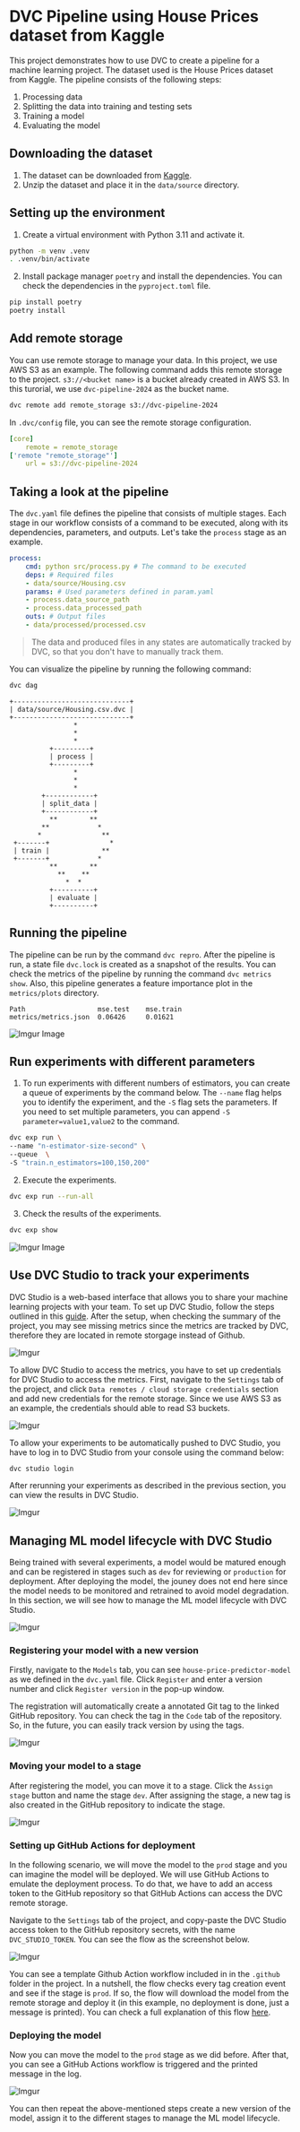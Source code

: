 # DVC Pipeline using House Prices dataset from Kaggle

This project demonstrates how to use DVC to create a pipeline for a machine learning project. The dataset used is the House Prices dataset from Kaggle. The pipeline consists of the following steps:
1. Processing data
2. Splitting the data into training and testing sets
3. Training a model
4. Evaluating the model

## Downloading the dataset

1. The dataset can be downloaded from [Kaggle](https://www.kaggle.com/datasets/yasserh/housing-prices-dataset).
2. Unzip the dataset and place it in the `data/source` directory.

## Setting up the environment

1. Create a virtual environment with Python 3.11 and activate it.

```bash
python -m venv .venv
. .venv/bin/activate
```

2. Install package manager `poetry` and install the dependencies. You can check the dependencies in the `pyproject.toml` file.

```bash
pip install poetry
poetry install
```

## Add remote storage

You can use remote storage to manage your data. In this project, we use AWS S3 as an example. The following command adds this remote storage to the project. `s3://<bucket name>` is a bucket already created in AWS S3. In this turorial, we use `dvc-pipeline-2024` as the bucket name.
```bash
dvc remote add remote_storage s3://dvc-pipeline-2024
```

In `.dvc/config` file, you can see the remote storage configuration.

```yaml
[core]
    remote = remote_storage
['remote "remote_storage"']
    url = s3://dvc-pipeline-2024
```

## Taking a look at the pipeline

The `dvc.yaml` file defines the pipeline that consists of multiple stages. Each stage in our workflow consists of a command to be executed, along with its dependencies, parameters, and outputs. Let's take the `process` stage as an example.

```yaml
process:
    cmd: python src/process.py # The command to be executed
    deps: # Required files
    - data/source/Housing.csv
    params: # Used parameters defined in param.yaml
    - process.data_source_path
    - process.data_processed_path
    outs: # Output files
    - data/processed/processed.csv
```

> The data and produced files in any states are automatically tracked by DVC, so that you don't have to manually track them.

You can visualize the pipeline by running the following command:

```bash
dvc dag
```
```
+-----------------------------+  
| data/source/Housing.csv.dvc |  
+-----------------------------+  
                *                
                *                
                *                
          +---------+            
          | process |            
          +---------+            
                *                
                *                
                *                
        +------------+           
        | split_data |           
        +------------+           
          **        **           
        **            *          
       *               **        
 +-------+               *       
 | train |             **        
 +-------+            *          
          **        **           
            **    **             
              *  *               
          +----------+           
          | evaluate |           
          +----------+          
```

## Running the pipeline

The pipeline can be run by the command `dvc repro`. After the pipeline is run, a state file `dvc.lock` is created as a snapshot of the results. You can check the metrics of the pipeline by running the command `dvc metrics show`. Also, this pipeline generates a feature importance plot in the `metrics/plots` directory.

```
Path                  mse.test    mse.train
metrics/metrics.json  0.06426     0.01621
```
![Imgur Image](https://imgur.com/BNHFxyg.jpg)

## Run experiments with different parameters

1. To run experiments with different numbers of estimators, you can create a queue of experiments by the command below. The `--name` flag helps you to identify the experiment, and the `-S` flag sets the parameters. If you need to set multiple parameters, you can append `-S parameter=value1,value2` to the command.

```bash
dvc exp run \
--name "n-estimator-size-second" \
--queue  \
-S "train.n_estimators=100,150,200"
```

2. Execute the experiments.
```bash
dvc exp run --run-all
```

3. Check the results of the experiments.
```bash
dvc exp show
```
![Imgur Image](https://imgur.com/KuxZjKT.jpg)

## Use DVC Studio to track your experiments

DVC Studio is a web-based interface that allows you to share your machine learning projects with your team. To set up DVC Studio, follow the steps outlined in this [guide](https://dvc.org/doc/studio/user-guide/experiments/create-a-project). After the setup, when checking the summary of the project, you may see missing metrics since the metrics are tracked by DVC, therefore they are located in remote storgage instead of Github. 

![Imgur](https://i.imgur.com/nfRhG5I.png)


To allow DVC Studio to access the metrics, you have to set up credentials for DVC Studio to access the metrics. First, navigate to the `Settings` tab of the project, and click `Data remotes / cloud storage credentials` section and add new credentials for the remote storage. Since we use AWS S3 as an example, the credentials should able to read S3 buckets.

![Imgur](https://i.imgur.com/EstJaJ9.png)


To allow your experiments to be automatically pushed to DVC Studio, you have to log in to DVC Studio from your console using the command below:

```bash
dvc studio login
```

After rerunning your experiments as described in the previous section, you can view the results in DVC Studio.

![Imgur](https://i.imgur.com/tWux5Uy.png)

## Managing ML model lifecycle with DVC Studio

Being trained with several experiments, a model would be matured enough and can be registered in stages such as `dev` for reviewing or `production` for deployment. After deploying the model, the jouney does not end here since the model needs to be monitored and retrained to avoid model degradation. In this section, we will see how to manage the ML model lifecycle with DVC Studio.

![Imgur](https://imgur.com/Oclbw7T.jpg)

### Registering your model with a new version

Firstly, navigate to the `Models` tab, you can see `house-price-predictor-model` as we defined in the `dvc.yaml` file. Click `Register` and enter a version number and click `Register version` in the pop-up window.

The registration will automatically create a annotated Git tag to the linked GitHub repository. You can check the tag in the `Code` tab of the repository. So, in the future, you can easily track version by using the tags.

![Imgur](https://i.imgur.com/M9bmq5Z.png)

### Moving your model to a stage

After registering the model, you can move it to a stage. Click the `Assign stage` button and name the stage `dev`. After assigning the stage, a new tag is also created in the GitHub repository to indicate the stage.

![Imgur](https://i.imgur.com/4ymCIeS.png)

### Setting up GitHub Actions for deployment

In the following scenario, we will move the model to the `prod` stage and you can imagine the model will be deployed. We will use GitHub Actions to emulate the deployment process. To do that, we have to add an access token to the GitHub repository so that GitHub Actions can access the DVC remote storage.

Navigate to the `Settings` tab of the project, and copy-paste the DVC Studio access token to the GitHub repository secrets, with the name `DVC_STUDIO_TOKEN`. You can see the flow as the screenshot below.

![Imgur](https://i.imgur.com/Mx1Jyxx.png)

You can see a template Github Action workflow included in in the `.github` folder in the project. In a nutshell, the flow checks every tag creation event and see if the stage is `prod`. If so, the flow will download the model from the remote storage and deploy it (in this example, no deployment is done, just a message is printed). You can check a full explanation of this flow [here](https://dvc.org/doc/start/model-registry/model-cicd?tab=GitHub#detailed-explanation-of-the-cicd-templates).

### Deploying the model

Now you can move the model to the `prod` stage as we did before. After that, you can see a GitHub Actions workflow is triggered and the printed message in the log.

![Imgur](https://i.imgur.com/grvRJk4.png)

You can then repeat the above-mentioned steps create a new version of the model, assign it to the different stages to manage the ML model lifecycle.